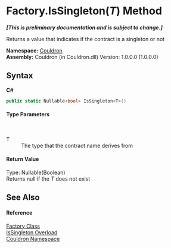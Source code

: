 # Factory.IsSingleton(*T*) Method 
 _**\[This is preliminary documentation and is subject to change.\]**_

Returns a value that indicates if the contract is a singleton or not

**Namespace:**&nbsp;<a href="N_Couldron">Couldron</a><br />**Assembly:**&nbsp;Couldron (in Couldron.dll) Version: 1.0.0.0 (1.0.0.0)

## Syntax

**C#**<br />
``` C#
public static Nullable<bool> IsSingleton<T>()

```


#### Type Parameters
&nbsp;<dl><dt>T</dt><dd>The type that the contract name derives from</dd></dl>

#### Return Value
Type: Nullable(Boolean)<br />Returns null if the *T* does not exist

## See Also


#### Reference
<a href="T_Couldron_Factory">Factory Class</a><br /><a href="Overload_Couldron_Factory_IsSingleton">IsSingleton Overload</a><br /><a href="N_Couldron">Couldron Namespace</a><br />